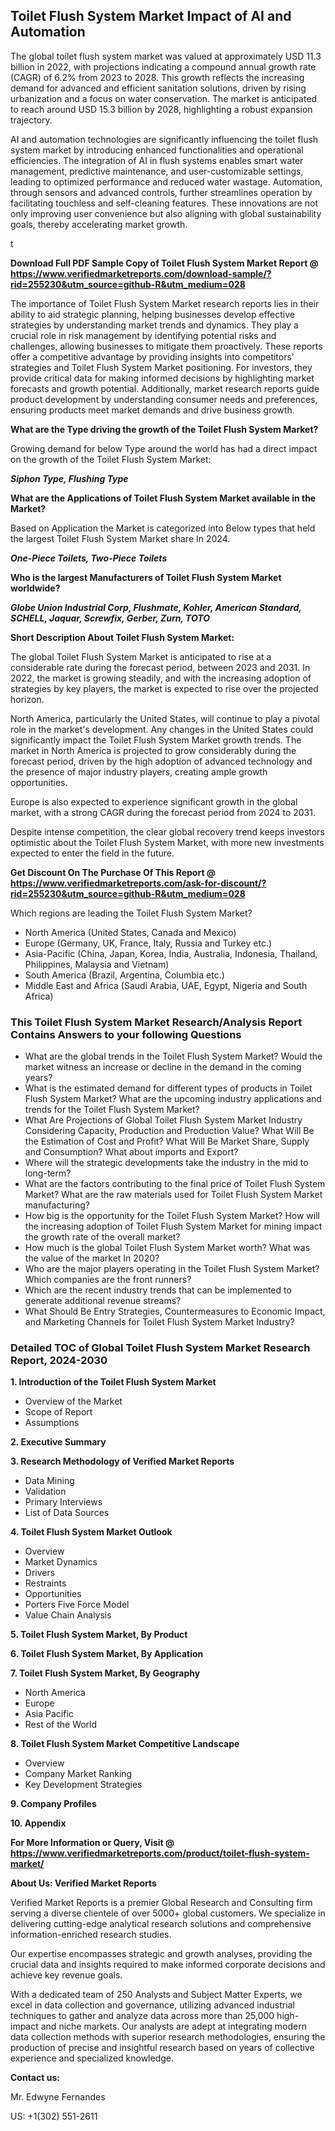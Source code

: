 <h2>Toilet Flush System Market Impact of AI and Automation</h2><p>The global toilet flush system market was valued at approximately USD 11.3 billion in 2022, with projections indicating a compound annual growth rate (CAGR) of 6.2% from 2023 to 2028. This growth reflects the increasing demand for advanced and efficient sanitation solutions, driven by rising urbanization and a focus on water conservation. The market is anticipated to reach around USD 15.3 billion by 2028, highlighting a robust expansion trajectory.</p><p>AI and automation technologies are significantly influencing the toilet flush system market by introducing enhanced functionalities and operational efficiencies. The integration of AI in flush systems enables smart water management, predictive maintenance, and user-customizable settings, leading to optimized performance and reduced water wastage. Automation, through sensors and advanced controls, further streamlines operation by facilitating touchless and self-cleaning features. These innovations are not only improving user convenience but also aligning with global sustainability goals, thereby accelerating market growth.</p>t</p><p id="" class=""><strong>Download Full PDF Sample Copy of Toilet Flush System Market Report @ <a href="https://www.verifiedmarketreports.com/download-sample/?rid=255230&utm_source=github-R&utm_medium=028" target="_blank">https://www.verifiedmarketreports.com/download-sample/?rid=255230&utm_source=github-R&utm_medium=028</a></strong></p><p>The importance of&nbsp;Toilet Flush System Market research reports lies in their ability to aid strategic planning, helping businesses develop effective strategies by understanding market trends and dynamics. They play a crucial role in risk management by identifying potential risks and challenges, allowing businesses to mitigate them proactively. These reports offer a competitive advantage by providing insights into competitors' strategies and Toilet Flush System Market positioning. For investors, they provide critical data for making informed decisions by highlighting market forecasts and growth potential. Additionally, market research reports guide product development by understanding consumer needs and preferences, ensuring products meet market demands and drive business growth.</p><p><strong>What are the&nbsp;Type driving the growth of the Toilet Flush System Market?</strong></p><p id="" class="">Growing demand for below Type around the world has had a direct impact on the growth of the Toilet Flush System Market:</p><em><strong>Siphon Type, Flushing Type</strong></em></p><strong>What are the&nbsp;Applications&nbsp;of Toilet Flush System Market available in the Market?</strong></p><p id="" class="">Based on Application the Market is categorized into Below types that held the largest Toilet Flush System Market share In 2024.</p><em><strong>One-Piece Toilets, Two-Piece Toilets</strong></em></p><strong>Who is the largest Manufacturers of Toilet Flush System Market worldwide?</strong></p><p><em><strong>Globe Union Industrial Corp, Flushmate, Kohler, American Standard, SCHELL, Jaquar, Screwfix, Gerber, Zurn, TOTO</strong></em></p><p id="" class=""><strong>Short Description About Toilet Flush System Market:</strong></p><p>The global Toilet Flush System Market is anticipated to rise at a considerable rate during the forecast period, between 2023 and 2031. In 2022, the market is growing steadily, and with the increasing adoption of strategies by key players, the market is expected to rise over the projected horizon.</p><p>North America, particularly the United States, will continue to play a pivotal role in the market's development. Any changes in the United States could significantly impact the Toilet Flush System Market growth trends. The market in North America is projected to grow considerably during the forecast period, driven by the high adoption of advanced technology and the presence of major industry players, creating ample growth opportunities.</p><p>Europe is also expected to experience significant growth in the global market, with a strong CAGR during the forecast period from 2024 to 2031.</p><p>Despite intense competition, the clear global recovery trend keeps investors optimistic about the Toilet Flush System Market, with more new investments expected to enter the field in the future.</p><p id="" class=""><strong>Get Discount On The Purchase Of This Report @ <a href="https://www.verifiedmarketreports.com/ask-for-discount/?rid=255230&utm_source=github-R&utm_medium=028" target="_blank">https://www.verifiedmarketreports.com/ask-for-discount/?rid=255230&utm_source=github-R&utm_medium=028</a></strong></p>Which regions are leading the Toilet Flush System Market?</p><ul><li>North America (United States, Canada and Mexico)</li><li>Europe (Germany, UK, France, Italy, Russia and Turkey etc.)</li><li>Asia-Pacific (China, Japan, Korea, India, Australia, Indonesia, Thailand, Philippines, Malaysia and Vietnam)</li><li>South America (Brazil, Argentina, Columbia etc.)</li><li>Middle East and Africa (Saudi Arabia, UAE, Egypt, Nigeria and South Africa)</li></ul><h3 id="" class="">This Toilet Flush System Market Research/Analysis Report Contains Answers to your following Questions</h3><ul><li>What are the global trends in the Toilet Flush System Market? Would the market witness an increase or decline in the demand in the coming years?</li><li>What is the estimated demand for different types of products in Toilet Flush System Market? What are the upcoming industry applications and trends for the Toilet Flush System Market?</li><li>What Are Projections of Global Toilet Flush System Market Industry Considering Capacity, Production and Production Value? What Will Be the Estimation of Cost and Profit? What Will Be Market Share, Supply and Consumption? What about imports and Export?</li><li>Where will the strategic developments take the industry in the mid to long-term?</li><li>What are the factors contributing to the final price of Toilet Flush System Market? What are the raw materials used for Toilet Flush System Market manufacturing?</li><li>How big is the opportunity for the Toilet Flush System Market? How will the increasing adoption of Toilet Flush System Market for mining impact the growth rate of the overall market?</li><li>How much is the global Toilet Flush System Market worth? What was the value of the market In 2020?</li><li>Who are the major players operating in the Toilet Flush System Market? Which companies are the front runners?</li><li>Which are the recent industry trends that can be implemented to generate additional revenue streams?</li><li>What Should Be Entry Strategies, Countermeasures to Economic Impact, and Marketing Channels for Toilet Flush System Market Industry?</li></ul><h3 id="" class="">Detailed TOC of Global Toilet Flush System Market Research Report, 2024-2030</h3><p id="" class=""><strong>1. Introduction of the Toilet Flush System Market</strong></p><ul><li>Overview of the Market</li><li>Scope of Report</li><li>Assumptions</li></ul><p id="" class=""><strong>2. Executive Summary</strong></p><p id="" class=""><strong>3. Research Methodology of Verified Market Reports</strong></p><ul><li>Data Mining</li><li>Validation</li><li>Primary Interviews</li><li>List of Data Sources</li></ul><p id="" class=""><strong>4. Toilet Flush System Market Outlook</strong></p><ul><li>Overview</li><li>Market Dynamics</li><li>Drivers</li><li>Restraints</li><li>Opportunities</li><li>Porters Five Force Model</li><li>Value Chain Analysis</li></ul><p id="" class=""><strong>5. Toilet Flush System Market, By Product</strong></p><p id="" class=""><strong>6. Toilet Flush System Market, By Application</strong></p><p id="" class=""><strong>7. Toilet Flush System Market, By Geography</strong></p><ul><li>North America</li><li>Europe</li><li>Asia Pacific</li><li>Rest of the World</li></ul><p id="" class=""><strong>8. Toilet Flush System Market Competitive Landscape</strong></p><ul><li>Overview</li><li>Company Market Ranking</li><li>Key Development Strategies</li></ul><p id="" class=""><strong>9. Company Profiles</strong></p><p id="" class=""><strong>10. Appendix</strong></p><p id="" class=""><strong>For More Information or Query, Visit @ <a href="https://www.verifiedmarketreports.com/product/toilet-flush-system-market/" target="_blank">https://www.verifiedmarketreports.com/product/toilet-flush-system-market/</a></strong></p><p id="" class=""><strong>About Us: Verified Market Reports</strong></p><p id="" class="">Verified Market Reports is a premier Global Research and Consulting firm serving a diverse clientele of over 5000+ global customers. We specialize in delivering cutting-edge analytical research solutions and comprehensive information-enriched research studies.</p><p id="" class="">Our expertise encompasses strategic and growth analyses, providing the crucial data and insights required to make informed corporate decisions and achieve key revenue goals.</p><p id="" class="">With a dedicated team of 250 Analysts and Subject Matter Experts, we excel in data collection and governance, utilizing advanced industrial techniques to gather and analyze data across more than 25,000 high-impact and niche markets. Our analysts are adept at integrating modern data collection methods with superior research methodologies, ensuring the production of precise and insightful research based on years of collective experience and specialized knowledge.</p><p id="" class=""><strong>Contact us:</strong></p><p id="" class="">Mr. Edwyne Fernandes</p><p id="" class="">US: +1(302) 551-2611</p>